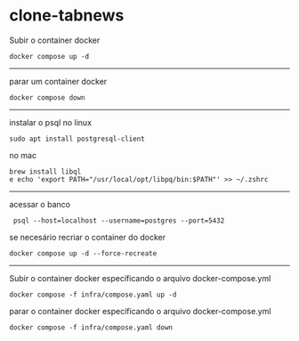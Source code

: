 # clone-tabnews


Subir o container docker
````
docker compose up -d 
````
---

parar um container docker
````
docker compose down
````
---

instalar o psql no linux
````
sudo apt install postgresql-client
````
no mac
````
brew install libql
e echo 'export PATH="/usr/local/opt/libpq/bin:$PATH"' >> ~/.zshrc
````

----

acessar o banco
````
 psql --host=localhost --username=postgres --port=5432
````
se necesário recriar o container do docker
````
docker compose up -d --force-recreate 
````

---

Subir o container docker especificando o arquivo docker-compose.yml
````
docker compose -f infra/compose.yaml up -d 
````
parar o container docker especificando o arquivo docker-compose.yml
````
docker compose -f infra/compose.yaml down
````
